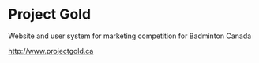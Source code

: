 # Project Gold
Website and user system for marketing competition for Badminton Canada

http://www.projectgold.ca
